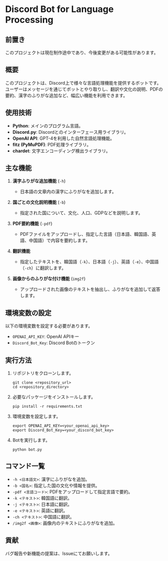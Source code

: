 # Discord Bot for Language Processing

## 前置き

このプロジェクトは現在制作途中であり、今後変更がある可能性があります。

## 概要

このプロジェクトは、Discord上で様々な言語処理機能を提供するボットです。ユーザーはメッセージを通じてボットとやり取りし、翻訳や文化の説明、PDFの要約、漢字のふりがな追加など、幅広い機能を利用できます。

## 使用技術

- **Python**: メインのプログラム言語。
- **Discord.py**: Discordとのインターフェース用ライブラリ。
- **OpenAI API**: GPT-4を利用した自然言語処理機能。
- **fitz (PyMuPDF)**: PDF処理ライブラリ。
- **chardet**: 文字エンコーディング検出ライブラリ。

## 主な機能

1. **漢字ふりがな追加機能** (`-h`)

   - 日本語の文章内の漢字にふりがなを追加します。
2. **国ごとの文化説明機能** (`-b`)

   - 指定された国について、文化、人口、GDPなどを説明します。
3. **PDF要約機能** (`-pdf`)

   - PDFファイルをアップロードし、指定した言語（日本語、韓国語、英語、中国語）で内容を要約します。
4. **翻訳機能**
   - 指定したテキストを、韓国語（`-k`）、日本語（`-j`）、英語（`-e`）、中国語（`-ch`）に翻訳します。

5. **画像からのふりがな付け機能** (`img2f`)

   - アップロードされた画像のテキストを抽出し、ふりがなを追加して返答します。

## 環境変数の設定

以下の環境変数を設定する必要があります。

- `OPENAI_API_KEY`: OpenAI APIキー
- `Discord_Bot_Key`: Discord Botのトークン

## 実行方法

1. リポジトリをクローンします。

   ```
   git clone <repository_url>
   cd <repository_directory>
   ```
2. 必要なパッケージをインストールします。

   ```
   pip install -r requirements.txt
   ```
3. 環境変数を設定します。

   ```
   export OPENAI_API_KEY=<your_openai_api_key>
   export Discord_Bot_Key=<your_discord_bot_key>
   ```
4. Botを実行します。

   ```
   python bot.py
   ```

## コマンド一覧

- `-h <日本語文>`: 漢字にふりがなを追加。
- `-b <国名>`: 指定した国の文化や情報を提供。
- `-pdf <言語コード>`: PDFをアップロードして指定言語で要約。
- `-k <テキスト>`: 韓国語に翻訳。
- `-j <テキスト>`: 日本語に翻訳。
- `-e <テキスト>`: 英語に翻訳。
- `-ch <テキスト>`: 中国語に翻訳。
- `/img2f <画像>`: 画像内のテキストにふりがなを追加。

## 貢献

バグ報告や新機能の提案は、Issueにてお願いします。
